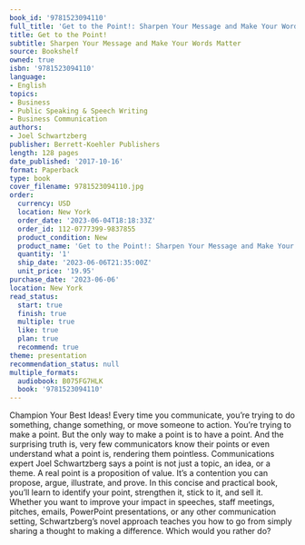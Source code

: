 ```yaml
---
book_id: '9781523094110'
full_title: 'Get to the Point!: Sharpen Your Message and Make Your Words Matter'
title: Get to the Point!
subtitle: Sharpen Your Message and Make Your Words Matter
source: Bookshelf
owned: true
isbn: '9781523094110'
language:
- English
topics:
- Business
- Public Speaking & Speech Writing
- Business Communication
authors:
- Joel Schwartzberg
publisher: Berrett-Koehler Publishers
length: 128 pages
date_published: '2017-10-16'
format: Paperback
type: book
cover_filename: 9781523094110.jpg
order:
  currency: USD
  location: New York
  order_date: '2023-06-04T18:18:33Z'
  order_id: 112-0777399-9837855
  product_condition: New
  product_name: 'Get to the Point!: Sharpen Your Message and Make Your Words Matter'
  quantity: '1'
  ship_date: '2023-06-06T21:35:00Z'
  unit_price: '19.95'
purchase_date: '2023-06-06'
location: New York
read_status:
  start: true
  finish: true
  multiple: true
  like: true
  plan: true
  recommend: true
theme: presentation
recommendation_status: null
multiple_formats:
  audiobook: B075FG7HLK
  book: '9781523094110'
---
```

Champion Your Best Ideas!
Every time you communicate, you’re trying to do something, change something, or move someone to action. You’re trying to make a point. But the only way to make a point is to have a point. And the surprising truth is, very few communicators know their points or even understand what a point is, rendering them pointless.
Communications expert Joel Schwartzberg says a point is not just a topic, an idea, or a theme. A real point is a proposition of value. It’s a contention you can propose, argue, illustrate, and prove. In this concise and practical book, you’ll learn to identify your point, strengthen it, stick to it, and sell it. Whether you want to improve your impact in speeches, staff meetings, pitches, emails, PowerPoint presentations, or any other communication setting, Schwartzberg’s novel approach teaches you how to go from simply sharing a thought to making a difference. Which would you rather do?
